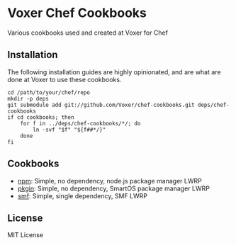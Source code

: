 Voxer Chef Cookbooks
====================

Various cookbooks used and created at Voxer for Chef

Installation
------------

The following installation guides are highly opinionated, and are what
are done at Voxer to use these cookbooks.

    cd /path/to/your/chef/repo
    mkdir -p deps
    git submodule add git://github.com/Voxer/chef-cookbooks.git deps/chef-cookbooks
    if cd cookbooks; then
        for f in ../deps/chef-cookbooks/*/; do
            ln -svf "$f" "${f##*/}"
        done
    fi

Cookbooks
---------

- [npm](npm): Simple, no dependency, node.js package manager LWRP
- [pkgin](pkgin): Simple, no dependency, SmartOS package manager LWRP
- [smf](smf): Simple, single dependency, SMF LWRP

License
-------

MIT License
